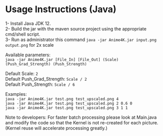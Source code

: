 
# Usage Instructions (Java)

1- Install Java JDK 12.  
2- Build the jar with the maven source project using the appropriate cmd/shell script.  
3- Run as administrator this command `java -jar Anime4K.jar input.png output.png` for 2x scale  

Available parameters:  
`java -jar Anime4K.jar [File_In] [File_Out] (Scale) (Push_Grad_Strength) (Push_Strength)`  

Default Scale: `2`  
Default Push_Grad_Strength: `Scale / 2`  
Default Push_Strength: `Scale / 6`  

Examples:  
`java -jar Anime4K.jar test.png test_upscaled.png 4`  
`java -jar Anime4K.jar test.png test_upscaled.png 2 0.6 0`  
`java -jar Anime4K.jar test.png test_upscaled.png 3 1 1`    

Note to developers:
For faster batch processing please look at Main.java and modify the code so that the Kernel is not re-created for each picture. (Kernel reuse will accelerate processing greatly.)
